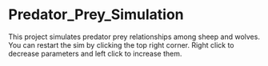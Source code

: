 # Predator_Prey_Simulation
This project simulates predator prey relationships among sheep and wolves.
You can restart the sim by clicking the top right corner.
Right click to decrease parameters and left click to increase them.
